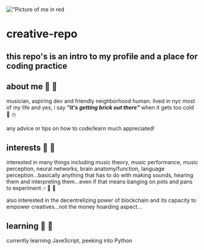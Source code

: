 !["Picture of me in red]("https://i.imgur.com/055cAHz.jpg")

# creative-repo
## this repo's is an intro to my profile and a place for coding practice
## about me 👤 🙊

musician, aspiring dev and friendly neighborhood human. lived in nyc most of my life and yes, i say ***"it's getting brick out there"*** when it gets too cold 🧱 ⛄

any advice or tips on how to code/learn much appreciated!
 
## interests 🎹 🧠

interested in many things including music theory, music performance, music perception, neural networks, brain anatomy/function, language perception...basically anything that has to do with making sounds, hearing them and interpreting them...even if that means banging on pots and pans to experiment 🎶 🍳 🤣

also interested in the decentrelizing power of blockchain and its capacity to empower creatives...not the money hoarding aspect...

## learning 📖 💾

currently learning JaveScript, peeking into Python